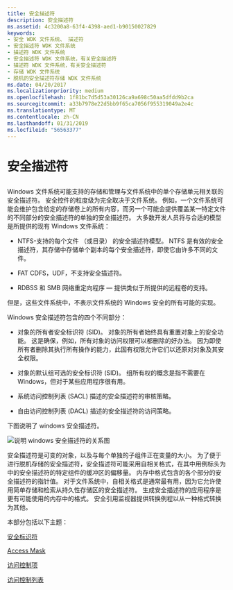 ```yaml
---
title: 安全描述符
description: 安全描述符
ms.assetid: 4c3200a8-63f4-4398-aed1-b90150027829
keywords:
- 安全 WDK 文件系统、 描述符
- 安全描述符 WDK 文件系统
- 描述符 WDK 文件系统
- 安全描述符 WDK 文件系统，有关安全描述符
- 描述符 WDK 文件系统，有关安全描述符
- 存储 WDK 文件系统
- 脱机的安全描述符存储 WDK 文件系统
ms.date: 04/20/2017
ms.localizationpriority: medium
ms.openlocfilehash: 1f81bc7d5d53a30126ca9a698c50aa5dfdd9b2ca
ms.sourcegitcommit: a33b7978e22d5bb9f65ca7056f955319049a2e4c
ms.translationtype: MT
ms.contentlocale: zh-CN
ms.lasthandoff: 01/31/2019
ms.locfileid: "56563377"
---
```

# <a name="security-descriptors"></a>安全描述符


## <span id="ddk_security_descriptors_if"></span><span id="DDK_SECURITY_DESCRIPTORS_IF"></span>


Windows 文件系统可能支持的存储和管理与文件系统中的单个存储单元相关联的安全描述符。 安全控件的粒度级为完全取决于文件系统。 例如，一个文件系统可能会维护包含给定的存储卷上的所有内容，而另一个可能会提供覆盖某一特定文件的不同部分的安全描述符的单独的安全描述符。 大多数开发人员将与合适的模型是所提供的现有 Windows 文件系统：

-   NTFS-支持的每个文件 （或目录） 的安全描述符模型。 NTFS 是有效的安全描述符，其存储中存储单个副本的每个安全描述符，即使它由许多不同的文件。

-   FAT CDFS，UDF，不支持安全描述符。

-   RDBSS 和 SMB 网络重定向程序 — 提供类似于所提供的远程卷的支持。

但是，这些文件系统中，不表示文件系统的 Windows 安全的所有可能的实现。

Windows 安全描述符包含的四个不同部分：

-   对象的所有者安全标识符 (SID)。 对象的所有者始终具有重置对象上的安全功能。 这是确保，例如，所有对象的访问权限可以都删除的好办法。 因为即使所有者删除其执行所有操作的能力，此固有权限允许它们以还原对对象及其安全权限。

-   对象的默认组可选的安全标识符 (SID)。 组所有权的概念是指不需要在 Windows，但对于某些应用程序很有用。

-   系统访问控制列表 (SACL) 描述的安全描述符的审核策略。

-   自由访问控制列表 (DACL) 描述的安全描述符的访问策略。

下图说明了 windows 安全描述符。

![说明 windows 安全描述符的关系图](images/fssecurity-01.png)

安全描述符是可变的对象，以及与每个单独的子组件正在变量的大小。 为了便于进行脱机存储的安全描述符，安全描述符可能采用自相关格式，在其中用例标头为中的安全描述符的特定组件的缓冲区的偏移量。 内存中格式包含的各个部分的安全描述符的指针值。 对于文件系统中，自相关格式是通常最有用，因为它允许使用简单存储和检索从持久性存储区的安全描述符。 生成安全描述符的应用程序是更有可能使用的内存中的格式。 安全引用监视器提供转换例程以从一种格式转换为其他。

本部分包括以下主题：

[安全标识符](security-identifier.md)

[Access Mask](access-mask.md)

[访问控制项](access-control-entry.md)

[访问控制列表](access-control-list.md)

 

 




